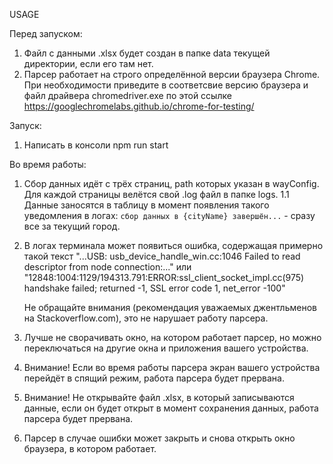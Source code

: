 USAGE

Перед запуском:

1. Файл с данными .xlsx будет создан в папке data текущей директории, если его там нет.
2. Парсер работает на строго определённой версии браузера Chrome. При необходимости приведите в соответсвие версию браузера и файл драйвера chromedriver.exe по этой ссылке https://googlechromelabs.github.io/chrome-for-testing/

Запуск:

1. Написать в консоли npm run start

Во время работы:

1. Сбор данных идёт с трёх страниц, path которых указан в wayConfig. Для каждой страницы велётся свой .log файл в папке logs.
   1.1 Данные заносятся в таблицу в момент появления такого уведомления в логах: `сбор данных в {cityName} завершён...` - сразу все за текущий город.
2. В логах терминала может появиться ошибка, содержащая примерно такой текст
   "...USB: usb_device_handle_win.cc:1046 Failed to read descriptor from node connection:..."
   или
   "12848:1004:1129/194313.791:ERROR:ssl_client_socket_impl.cc(975) handshake failed; returned -1, SSL error code 1, net_error -100"

   Не обращайте внимания (рекомендация уважаемых джентльменов на Stackoverflow.com), это не нарушает работу парсера.

3. Лучше не сворачивать окно, на котором работает парсер, но можно переключаться на другие окна и приложения вашего устройства.
4. Внимание!
   Если во время работы парсера экран вашего устройства перейдёт в спящий режим, работа парсера будет прервана.
5. Внимание!
   Не открывайте файл .xlsx, в который записываются данные, если он будет открыт в момент сохранения данных,
   работа парсера будет прервана.
6. Парсер в случае ошибки может закрыть и снова открыть окно браузера, в котором работает.

